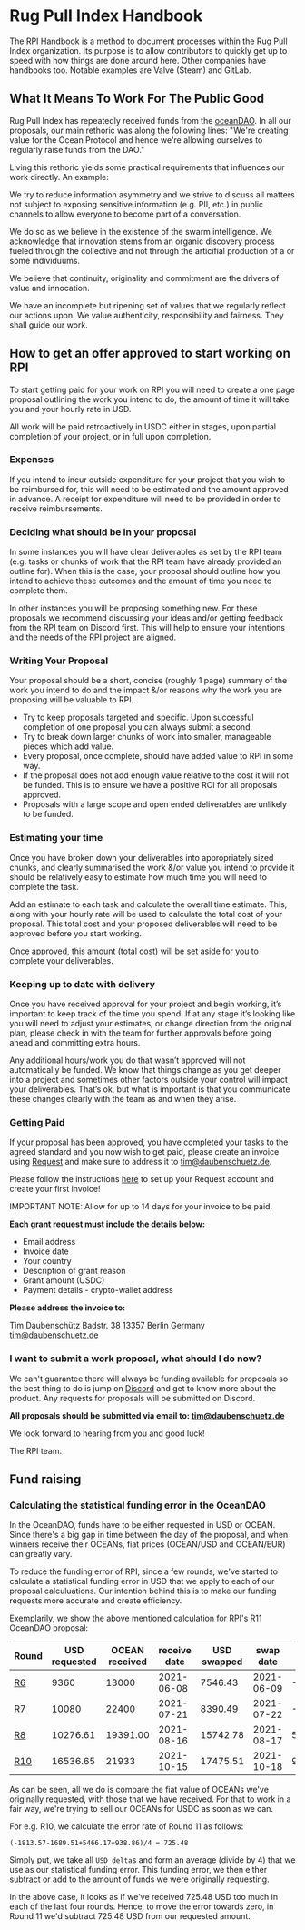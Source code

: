 # Rug Pull Index Handbook

The RPI Handbook is a method to document processes within the Rug Pull Index
organization. Its purpose is to allow contributors to quickly get up to speed
with how things are done around here. Other companies have handbooks too.
Notable examples are Valve (Steam) and GitLab.

## What It Means To Work For The Public Good

Rug Pull Index has repeatedly received funds from the [oceanDAO](https://oceanprotocol.com). In all our proposals, our main rethoric was along the following lines: "We're creating value for the Ocean Protocol and hence we're allowing ourselves to regularly raise funds from the DAO."

Living this rethoric yields some practical requirements that influences our work directly. An example:

We try to reduce information asymmetry and we strive to discuss all matters not subject to exposing sensitive information (e.g. PII, etc.) in public channels to allow everyone to become part of a conversation.

We do so as we believe in the existence of the swarm intelligence. We acknowledge that innovation stems from an organic discovery process fueled through the collective and not through the articifial production of a or some individuums.

We believe that continuity, originality and commitment are the drivers of value and innocation.

We have an incomplete but ripening set of values that we regularly reflect our actions upon. We value authenticity, responsibility and fairness. They shall guide our work. 

## How to get an offer approved to start working on RPI

To start getting paid for your work on RPI you will need to create a one page proposal outlining the work you intend to do, the amount of time it will take you and your hourly rate in USD. 

All work will be paid retroactively in USDC either in stages, upon partial completion of your project, or in full upon completion.

### Expenses

If you intend to incur outside expenditure for your project that you wish to be reimbursed for, this will need to be estimated and the amount approved in advance. A receipt for expenditure will need to be provided in order to receive reimbursements. 

### Deciding what should be in your proposal

In some instances you will have clear deliverables as set by the RPI team (e.g. tasks or chunks of work that the RPI team have already provided an outline for). When this is the case, your proposal should outline how you intend to achieve these outcomes and the amount of time you need to complete them. 

In other instances you will be proposing something new. For these proposals we recommend discussing your ideas and/or getting feedback from the RPI team on Discord first. This will help to ensure your intentions and the needs of the RPI project are aligned. 

### Writing Your Proposal

Your proposal should be a short, concise (roughly 1 page) summary of the work you intend to do and the impact &/or reasons why the work you are proposing will be valuable to RPI.

* Try to keep proposals targeted and specific. Upon successful completion of one proposal you can always submit a second.
* Try to break down larger chunks of work into smaller, manageable pieces which add value. 
* Every proposal, once complete, should have added value to RPI in some way.
* If the proposal does not add enough value relative to the cost it will not be funded. This is to ensure we have a positive ROI for all proposals approved.
* Proposals with a large scope and open ended deliverables are unlikely to be funded.

### Estimating your time

Once you have broken down your deliverables into appropriately sized chunks, and clearly summarised the work &/or value you intend to provide it should be relatively easy to estimate how much time you will need to complete the task. 

Add an estimate to each task and calculate the overall time estimate. This, along with your hourly rate will be used to calculate the total cost of your proposal. This total cost and your proposed deliverables will need to be approved before you start working. 

Once approved, this amount (total cost) will be set aside for you to complete your deliverables. 

### Keeping up to date with delivery

Once you have received approval for your project and begin working, it’s important to keep track of the time you spend. If at any stage it’s looking like you will need to adjust your estimates, or change direction from the original plan, please check in with the team for further approvals before going ahead and committing extra hours.

Any additional hours/work you do that wasn’t approved will not automatically be funded. We know that things change as you get deeper into a project and sometimes other factors outside your control will impact your deliverables. That’s ok, but what is important is that you communicate these changes clearly with the team as and when they arise. 

### Getting Paid

If your proposal has been approved, you have completed your tasks to the agreed standard and you now wish to get paid, please create an invoice using [Request](https://invoicing.request.network/) and make sure to address it to tim@daubenschuetz.de.

Please follow the instructions [here](https://support.request.network/getting-started-guide) to set up your Request account and create your first invoice!

IMPORTANT NOTE: Allow for up to 14 days for your invoice to be paid.

**Each grant request must include the details below:**

* Email address
* Invoice date
* Your country
* Description of grant reason
* Grant amount (USDC)
* Payment details - crypto-wallet address

**Please address the invoice to:**

Tim Daubenschütz
Badstr. 38
13357 Berlin
Germany
tim@daubenschuetz.de

### I want to submit a work proposal, what should I do now?

We can't guarantee there will always be funding available for proposals so the best thing to do is jump on [Discord](https://discord.gg/hBQVJY9Me6) and get to know more about the product. Any requests for proposals will be submitted on Discord. 

**All proposals should be submitted via email to: tim@daubenschuetz.de**

We look forward to hearing from you and good luck!

The RPI team.



## Fund raising

### Calculating the statistical funding error in the OceanDAO

In the OceanDAO, funds have to be either requested in USD or OCEAN. Since
there's a big gap in time between the day of the proposal, and when winners
receive their OCEANs, fiat prices (OCEAN/USD and OCEAN/EUR) can greatly vary.

To reduce the funding error of RPI, since a few rounds, we've started to
calculate a statistical funding error in USD that we apply to each of our
proposal calculuations. Our intention behind this is to make our funding
requests more accurate and create efficiency.

Exemplarily, we show the above mentioned calculation for RPI's R11 OceanDAO
proposal:

|Round|USD requested|OCEAN received|receive date|USD swapped|swap date|USD delta|USD error|
|---|---|---|---|---|---|---|---|
|[R6](https://port.oceanprotocol.com/t/rugpullindex-com-proposal-r6/650)|9360|13000|2021-06-08|7546.43|2021-06-09|-1813.57|-1813.57|
|[R7](https://port.oceanprotocol.com/c/oceandao/round-7/64)|10080|22400|2021-07-21|8390.49|2021-07-22|-1689.51|-1751.54|
|[R8](https://port.oceanprotocol.com/t/rugpullindex-com-round-8-proposal/801?u=timdaub)|10276.61|19391.00|2021-08-16|15742.78|2021-08-17|5466.17|654.36|
|[R10](https://port.oceanprotocol.com/t/rugpullindex-com-improving-data-trading-safety/970?u=timdaub)|16536.65|21933|2021-10-15|17475.51|2021-10-18|938.86|725.48|

As can be seen, all we do is compare the fiat value of OCEANs we've originally
requested, with those that we have received. For that to work in a fair way,
we're trying to sell our OCEANs for USDC as soon as we can.

For e.g. R10, we calculate the error rate of Round 11 as follows:

`(-1813.57-1689.51+5466.17+938.86)/4 = 725.48`

Simply put, we take all `USD delta`s and form an average (divide by 4) that we
use as our statistical funding error. This funding error, we then either
subtract or add to the amount of funds we were originally requesting.

In the above case, it looks as if we've received 725.48 USD too much in each of
the last four rounds. Hence, to move the error towards zero, in Round 11 we'd
subtract 725.48 USD from our requested amount.
